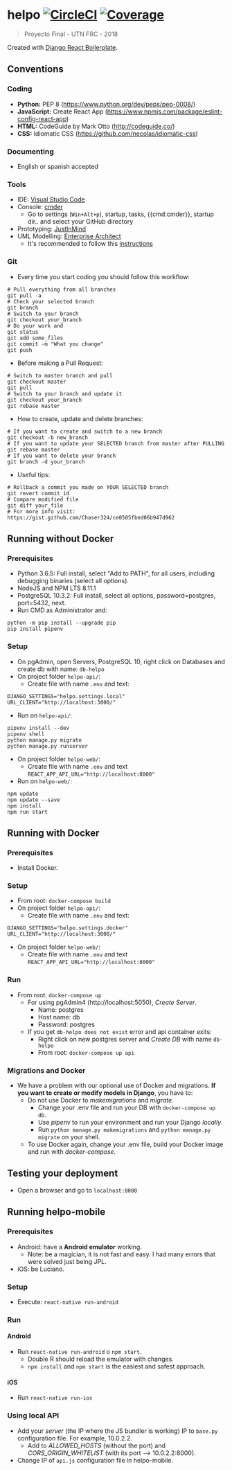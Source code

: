 # helpo [![CircleCI](https://circleci.com/gh/Jumpi96/helpo.png?circle-token=:circle-token)](https://circleci.com/gh/Jumpi96/helpo.png?circle-token=:circle-token) [![Coverage](https://codecov.io/gh/jumpi96/helpo/branch/master/graph/badge.svg)](https://codecov.io/gh/jumpi96/helpo/branch/master/graph/badge.svg)

> Proyecto Final - UTN FRC - 2018

Created with [Django React Boilerplate](https://github.com/vintasoftware/django-react-boilerplate).

## Conventions
### Coding
- **Python:** PEP 8 (https://www.python.org/dev/peps/pep-0008/)
- **JavaScript:** Create React App (https://www.npmjs.com/package/eslint-config-react-app)
- **HTML:** CodeGuide by Mark Otto (http://codeguide.co/)
- **CSS:** Idiomatic CSS (https://github.com/necolas/idiomatic-css)
### Documenting
- English or spanish accepted
### Tools
- IDE: [Visual Studio Code](https://code.visualstudio.com/)
- Console: [cmder](http://cmder.net/)
  - Go to settings (`Win+Alt+p`), startup, tasks, {{cmd:cmder}}, startup dir.. and select your GitHub directory
- Prototyping: [JustInMind](https://www.justinmind.com/)
- UML Modelling: [Enterprise Architect](http://www.sparxsystems.com/products/ea/) 
  - It's recommended to follow this [instructions](https://docs.google.com/document/d/1aiTtPPE9bWLdNnu2MVhimmbW6wWmoZtIJilpCCdZZQQ/edit?usp=sharing)

### Git
- Every time you start coding you should follow this workflow:
```
# Pull everything from all branches
git pull -a
# Check your selected branch
git branch
# Switch to your branch
git checkout your_branch
# Do your work and
git status
git add some_files
git commit -m "What you change"
git push
```
- Before making a Pull Request:
```
# Switch to master branch and pull
git checkout master
git pull
# Switch to your branch and update it
git checkout your_branch
git rebase master
```
- How to create, update and delete branches:
```
# If you want to create and switch to a new branch 
git checkout -b new_branch
# If you want to update your SELECTED branch from master after PULLING 
git rebase master
# If you want to delete your branch
git branch -d your_branch
```
- Useful tips:
```
# Rollback a commit you made on YOUR SELECTED branch
git revert commit_id
# Compare modified file
git diff your_file
# For more info visit:
https://gist.github.com/Chaser324/ce0505fbed06b947d962
```

## Running without Docker
### Prerequisites
- Python 3.6.5: Full install, select "Add to PATH", for all users, including debugging binaries (select all options).
- NodeJS and NPM LTS 8.11.1
- PostgreSQL 10.3.2: Full install, select all options, password=postgres, port=5432, next.
- Run CMD as Administrator and:
```
python -m pip install --upgrade pip
pip install pipenv
```
### Setup
- On pgAdmin, open Servers, PostgreSQL 10, right click on Databases and create db with name: `db-helpo`
- On project folder `helpo-api/`:
  - Create file with name `.env` and text: 
```
DJANGO_SETTINGS="helpo.settings.local"
URL_CLIENT="http://localhost:3000/"
```
- Run on `helpo-api/`: 
```
pipenv install --dev
pipenv shell
python manage.py migrate
python manage.py runserver
```
- On project folder `helpo-web/`:
  - Create file with name `.env` and text `REACT_APP_API_URL="http://localhost:8000"`
- Run on `helpo-web/`: 
```
npm update
npm update --save
npm install
npm run start
```
## Running with Docker
### Prerequisites
- Install Docker.
### Setup
- From root: `docker-compose build`
- On project folder `helpo-api/`:
  - Create file with name `.env` and text:
```
DJANGO_SETTINGS="helpo.settings.docker"
URL_CLIENT="http://localhost:3000/"
```
- On project folder `helpo-web/`:
  - Create file with name `.env` and text `REACT_APP_API_URL="http://localhost:8000"`
### Run
- From root: `docker-compose up`
  - For using pgAdmin4 (http://localhost:5050), *Create Server*.
    - Name: postgres
    - Host name: db
    - Password: postgres
  - If you get `db-helpo does not exist` error and api container exits:
    - Right click on new postgres server and *Create DB* with name `db-helpo`
    - From root: `docker-compose up api`
### Migrations and Docker
- We have a problem with our optional use of Docker and migrations. **If you want to create or modify models in Django**, you have to:
  - Do not use Docker to *makemigrations* and *migrate*.
    - Change your .env file and run your DB with `docker-compose up db`.
    - Use *pipenv* to run your environment and run your Django *locally*.
    - Run `python manage.py makemigrations` and `python manage.py migrate` on your shell. 
  - To use Docker again, change your .env file, build your Docker image and run with *docker-compose*.
## Testing your deployment
- Open a browser and go to `localhost:8000`

## Running helpo-mobile
### Prerequisites
- Android: have a **Android emulator** working.
  - Note: be a magician, it is not fast and easy. I had many errors that were solved just being JPL.
- iOS: be Luciano.
### Setup
- Execute: `react-native run-android`
### Run
#### Android
- Run `react-native run-android` o `npm start`.
  - Double R should reload the emulator with changes.
  - `npm install` and `npm start` is the easiest and safest approach.
#### iOS
- Run `react-native run-ios`

### Using local API
- Add your *server* (the IP where the JS bundler is working) IP to `base.py` configuration file. For example, 10.0.2.2.
  - Add to *ALLOWED_HOSTS* (without the port) and *CORS_ORIGIN_WHITELIST* (with its port --> 10.0.2.2:8000).
- Change IP of `api.js` configuration file in helpo-mobile.

